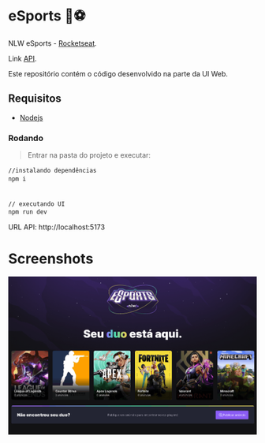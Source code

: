 # eSports :rocket::soccer:
NLW eSports - [Rocketseat](https://rseat.in/nlw-edicao-esports).

Link [API](https://github.com/karenyov/esports-api).

Este repositório contém o código desenvolvido na parte da UI Web.

## Requisitos
- [Nodejs](https://nodejs.org/en/download/)

### Rodando
> Entrar na pasta do projeto e executar: 

```sh 
//instalando dependências 
npm i 


// executando UI
npm run dev
```

URL API: http://localhost:5173

# Screenshots
<p align="center">
  <img src="https://github.com/karenyov/esports-ui/blob/main/app.gif" width="700">
</p>

